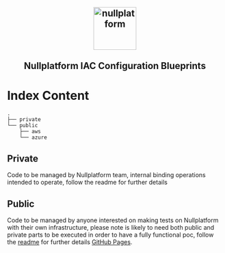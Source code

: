 <h2 align="center">
    <a href="https://httpie.io" target="blank_">
        <img height="100" alt="nullplatform" src="https://nullplatform.com/favicon/android-chrome-192x192.png" />
    </a>
    <br>
    <br>
    Nullplatform IAC Configuration Blueprints
    <br>
</h2>

# Index Content

```
.
├── private
└── public
    ├── aws
    └── azure
```
 ## Private 

 Code to be managed by Nullplatform team, internal binding operations intended to operate, follow the readme for further details

 ## Public

 Code to be managed by anyone interested on making tests on Nullplatform with their own infrastructure, please note is likely to need both public and private parts to be executed in order to have a fully functional poc, follow the [readme](./public/README.md) for further details [GitHub Pages](https://pages.github.com/).
